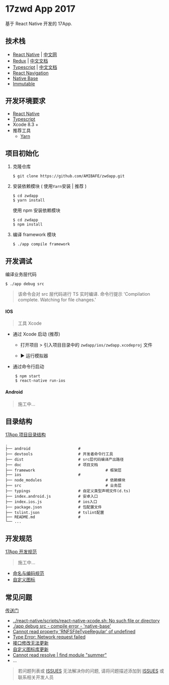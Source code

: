 # 17zwd App 2017

基于 React Native 开发的 17App.

## 技术栈

* [React Native](http://facebook.github.io/react-native/docs/getting-started.html) | [中文网](http://reactnative.cn/)
* [Redux](https://github.com/reactjs/redux) | [中文文档](http://cn.redux.js.org/)
* [Typescript](https://www.typescriptlang.org/docs/home.html) | [中文文档](https://www.gitbook.com/book/zhongsp/typescript-handbook/details)
* [React Navigation](https://reactnavigation.org/docs/intro/)
* [Native Base](https://nativebase.io/)
* [Immutable](https://facebook.github.io/immutable-js/)



## 开发环境要求

* [React Native](http://facebook.github.io/react-native/docs/getting-started.html) 
* [Typescript](https://www.typescriptlang.org/docs/handbook/typescript-in-5-minutes.html)
* Xcode 8.3 +
* 推荐工具
	* [Yarn](https://yarnpkg.com/lang/en/docs/install/)

	
## 项目初始化

1. 克隆仓库 

	```
	$ git clone https://github.com/AMIBAFE/zwdapp.git
	```

2. 安装依赖模块 ( 使用`Yarn`安装 | 推荐 )

	```
	$ cd zwdapp 
	$ yarn install           
	```
	使用 npm 安装依赖模块
	
	```
	$ cd zwdapp
	$ npm install  
	```

3. 编译 framework 模块
	
	```
	$ ./app compile framework
	```





## 开发调试

编译业务层代码

```
$ ./app debug src
```
	
> 该命令会对 src 层代码进行 TS 实时编译. 
> 命令行提示
> 'Compilation complete. Watching for file changes.'
	

#### IOS

> 工具 Xcode

* 通过 Xcode 启动 (推荐)

	- 打开项目 >  引入项目目录中的 `zwdapp/ios/zwdapp.xcodeproj` 文件
	
	- ▶︎ 运行模拟器 

* 通过命令行启动

	```
	 $ npm start
	 $ react-native run-ios
	```
	
#### Android

> 施工中...

## 目录结构

[17App 项目目录结构](./doc/structure.md)

```
.
├── android                     #
├── devtools                    # 开发者命令行工具
├── dist                        # src层代码编译产出路径
├── doc                         # 项目文档
├── framework						        # 框架层
├── ios                         # 
├── node_modules						    # 依赖模块
├── src 						            # 业务层
├── typings                     # 自定义类型声明文件(d.ts)
├── index.android.js            # 安卓入口
├── index.ios.js                # ios入口
├── package.json                # 包配置文件
├── tslint.json                 # tslint配置
├── README.md                   # 
└── ...   
```

## 开发规范

[17App 开发规范](./doc/standard.md)

> 施工中...

* [命名与编码规范](./doc/standard.md#项目相关命名规范)
* [自定义图标](./doc/standard.md#自定义图标)


## 常见问题

[传送门](./doc/FAQ.md)

* [../react-native/scripts/react-native-xcode.sh: No such file or directory](./doc/FAQ.md#react-nativescriptsreact-native-xcodesh-no-such-file-or-directory)
* [./app debug src - compile error - 'native-base'](./doc/FAQ.md#compile-error---native-base-类型错误)
* [Cannot read property 'RNFSFileTypeRegular' of undefined](./doc/FAQ.md#cannot-read-property-rnfsfiletyperegular-of-undefined)
* [Type Error: Network request failed](./doc/FAQ.md#type-error-network-request-failed)
* [接口修改无法更新](./doc/api.md)
* [自定义图标库更新](./doc/FAQ.md#自定义图标更新)
* [Cannot read resolve | find module "summer"](./doc/FAQ.md#cannot-read-resolve--find-module-summer)
* ...

> 若问题列表或 [ISSUES](./issues) 无法解决你的问题, 请将问题描述添加到 [ISSUES](./issues) 或联系相关开发人员
